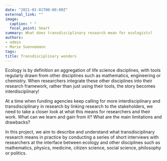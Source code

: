 ```yaml
---
date: "2021-01-01T00:00:00Z"
external_link: ""
image:
  caption: " "
  focal_point: Smart
summary: What does transdisciplinary research mean for ecologists?  
authors:
- admin 
- Marie Suennemann
tags:
title: Transdisciplinary wonders
---
```


Ecology is by definition an aggregation of life science disciplines, with tools regularly drawn from other disciplines such as mathematics, engineering or chemistry. When researchers integrate these other disciplines into their research framework, rather than just using their tools, the story becomes interdisciplinary!

At a time when funding agencies keep calling for more interdisciplinary and transdisciplinary in research by linking research to the stakeholders, we need to take a closer look at what this means for researchers and their work. What can we learn and gain from it? What are the main limitations and drawbacks?

In this project, we aim to describe and understand what transdisciplinary research means in practice by conducting a series of short interviews with researchers at the interface between ecology and other disciplines such as mathematics, physics, medicine, citizen science, social science, philosophy or politics.
